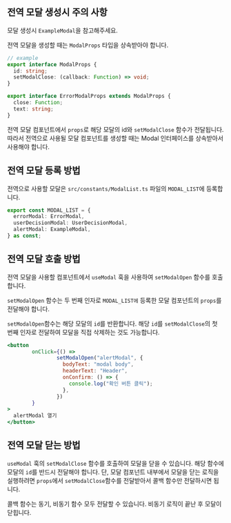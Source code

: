 ## 전역 모달 생성시 주의 사항
모달 생성시 `ExampleModal`을 참고해주세요.

전역 모달을 생성할 때는 `ModalProps` 타입을 상속받아야 합니다.
```typescript
// example
export interface ModalProps {
  id: string;
  setModalClose: (callback: Function) => void;
}

export interface ErrorModalProps extends ModalProps {
  close: Function;
  text: string;
}
```

전역 모달 컴포넌트에서 `props`로 해당 모달의 id와 `setModalClose` 함수가 전달됩니다.
따라서 전역으로 사용될 모달 컴포넌트를 생성할 때는 Modal 인터페이스를 상속받아서 사용해야 합니다.

## 전역 모달 등록 방법
전역으로 사용할 모달은 `src/constants/ModalList.ts` 파일의 `MODAL_LIST`에 등록합니다.
```typescript
export const MODAL_LIST = {
  errorModal: ErrorModal,
  userDecisionModal: UserDecisionModal,
  alertModal: ExampleModal,
} as const;
```

## 전역 모달 호출 방법
전역 모달을 사용할 컴포넌트에서 `useModal` 훅을 사용하여 `setModalOpen` 함수를 호출합니다.

`setModalOpen` 함수는 두 번째 인자로 `MODAL_LIST에` 등록한 모달 컴포넌트의 `props`를 전달해야 합니다.

`setModalOpen`함수는 해당 모달의 `id`를 반환합니다.
해당 `id`를 `setModalClose`의 첫 번째 인자로 전달하여 모달을 직접 삭제하는 것도 가능합니다.

```jsx
<button
        onClick={() =>
                setModalOpen("alertModal", {
                  bodyText: "modal body",
                  headerText: "Header",
                  onConfirm: () => {
                    console.log("확인 버튼 클릭");
                  },
                })
        }
>
  alertModal 열기
</button>
```

## 전역 모달 닫는 방법
`useModal` 훅의 `setModalClose` 함수를 호출하여 모달을 닫을 수 있습니다. 해당 함수에 모달의 `id`를 반드시 전달해야 합니다.
단, 모달 컴포넌트 내부에서 모달을 닫는 로직을 실행하려면 `props`에서 `setModalClose`함수를 전달받아서 콜백 함수만 전달하시면 됩니다.

콜백 함수는 동기, 비동기 함수 모두 전달할 수 있습니다. 비동기 로직이 끝난 후 모달이 닫힙니다.
